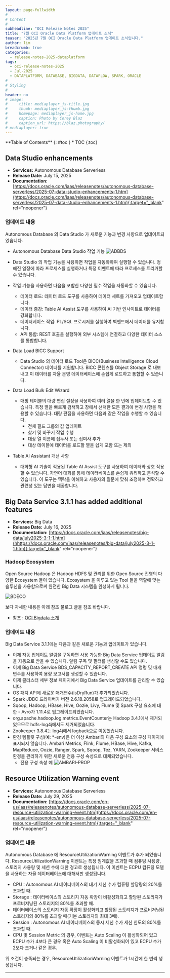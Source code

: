 ```yaml
---
layout: page-fullwidth
#
# Content
#
subheadline: "OCI Release Notes 2025"
title: "7월 OCI Oracle Data Platform 업데이트 소식"
teaser: "2025년 7월 OCI Oracle Data Platform 업데이트 소식입니다."
author: lim
breadcrumb: true
categories:
  - release-notes-2025-dataplatform
tags:
  - oci-release-notes-2025
  - Jul-2025
  - DATAPLATFORM, DATABASE, BIGDATA, DATAFLOW, SPARK, ORACLE
#
# Styling
#
header: no
# image:
#     title: mediaplayer_js-title.jpg
#     thumb: mediaplayer_js-thumb.jpg
#     homepage: mediaplayer_js-home.jpg
#     caption: Photo by Corey Blaz
#     caption_url: https://blaz.photography/
# mediaplayer: true
---
```


<div class="panel radius" markdown="1">
**Table of Contents**
{: #toc }
*  TOC
{:toc}
</div>

## Data Studio enhancements
* **Services:**  Autonomous Database Serverless
* **Release Date:** July 15, 2025
* **Documentation:** [https://docs.oracle.com/iaas/releasenotes/autonomous-database-serverless/2025-07-data-studio-enhancements-1.htm](https://docs.oracle.com/iaas/releasenotes/autonomous-database-serverless/2025-07-data-studio-enhancements-1.htm){:target="_blank" rel="noopener"}

### 업데이트 내용

Autonomous Database 의 Data Studio 가 새로운 기능과 변경 사항으로 업데이트되었습니다.

- Autonomous Database Data Studio 작업 기능
  ![ADBDS](/assets/img/dataplatform/2025/release_note/202510/oci_adb_data_studio.png)

- Data Studio 의 작업 기능을 사용하면 작업을 자동화하여 실행할 수 있습니다. 정해진 일정에 따라 프로세스를 실행하거나 특정 이벤트에 따라 프로세스를 트리거할 수 있습니다.

- 작업 기능을 사용하면 다음을 포함한 다양한 필수 작업을 자동화할 수 있습니다.
  - 데이터 로드: 데이터 로드 도구를 사용하여 데이터 세트를 가져오고 업데이트합니다.
  - 데이터 증강: Table AI Assist 도구를 사용하여 AI 기반 인사이트로 데이터를 강화합니다.
  - 데이터베이스 작업: PL/SQL 프로시저를 실행하여 백엔드에서 데이터를 유지합니다.
  - API 통합: REST 호출을 실행하여 외부 시스템에 연결하고 다양한 데이터 소스를 통합합니다.

- Data Load BICC Support
  - Data Studio 의 데이터 로드 Tool은 BICC(Business Intelligence Cloud Connector) 데이터를 지원합니다. BICC 콘텐츠를 Object Storage 로 내보내고 이 데이터를 자율 운영 데이터베이스에 손쉽게 로드하고 통합할 수 있습니다.

- Data Load Bulk Edit Wizard
  - 매핑 테이블의 대량 편집 설정을 사용하여 여러 열을 한 번에 업데이트할 수 있습니다. 특정 열을 빠르게 검색하고 창에서 선택한 모든 결과에 변경 사항을 적용할 수 있습니다. 대량 편집을 사용하면 다음과 같은 작업을 수행할 수 있습니다.
    - 전체 필드 그룹의 값 업데이트
    - 찾기 및 바꾸기 작업 수행
    - 대상 열 이름에 접두사 또는 접미사 추가
    - 대상 테이블에 데이터를 로드할 열을 쉽게 포함 또는 제외

- Table AI Assistant 개선 사항
  - 대화형 AI 기술이 적용된 Table AI Assist 도구를 사용하여 데이터와 상호 작용할 수 있습니다. 자연어 대화를 통해 데이터베이스를 손쉽게 쿼리하고 분석할 수 있습니다. 이 도구는 맥락을 이해하고 사용자의 질문에 맞춰 조정하며 정확하고 관련성 있는 답변을 제공합니다.

## Big Data Service 3.1.1 has added additional features
* **Services:**  Big Data
* **Release Date:** July 16, 2025
* **Documentation:** [https://docs.oracle.com/iaas/releasenotes/big-data/july2025-3-1-1.htm](hhttps://docs.oracle.com/iaas/releasenotes/big-data/july2025-3-1-1.htm){:target="_blank" rel="noopener"}

### Hadoop Ecosystem

Open Source Hadoop 은 Hadoop HDFS 및 관리를 위한 Open Source 진영의 다양한 Ecosystem 들이 있습니다. Ecosystem 을 이루고 있는 Tool 들을 역할에 맞는 솔루션을 사용함으로써 완전한 Big Data 시스템을 완성하게 됩니다.

  ![BDECO](/assets/img/dataplatform/2025/release_note/202510/oci_bigdata_hadoop_eco.png)

보다 자세한 내용은 아래 참조 불로그 글을 참조 바랍니다.
  - 참조 : [OCI Bigdata 소개](https://the-team-oasis.github.io/dataplatform/oracle-bigdata-service-overview/)

### 업데이트 내용

Big Data Service 3.1.1에는 다음과 같은 새로운 기능과 업데이트가 있습니다.

- 이제 자동 업데이트 알림을 구독하면 사용 가능한 Big Data Service 업데이트 알림을 자동으로 받을 수 있습니다. 알림 구독 및 필터를 생성할 수도 있습니다.
- 이제 Big Data Service BDS_CAPACITY_REPORT_CREATE API 명령 및 매개변수를 사용하여 용량 보고서를 생성할 수 있습니다.
- 이제 클러스터 세부 정보 페이지에서 Big Data Service 업데이트를 관리할 수 있습니다.
- OS 패치 API에 새로운 매개변수(isDryRun)가 추가되었습니다.
- Spark JDBC 드라이버가 버전 2.6.18.2058로 업그레이드되었습니다.
- Sqoop, Hadoop, HBase, Hive, Oozie, Livy, Flume 및 Spark 구성 요소에 대한 - Avro가 1.11.4로 업그레이드되었습니다.
- org.apache.hadoop.log.metrics.EventCounter는 Hadoop 3.4.1에서 제거되었으므로 hdfs-log4j에서도 제거되었습니다.
- Zookeeper 3.8.4는 log4j에서 logback으로 이동했습니다.
- 환경 템플릿 구성(예: *-env)은 더 이상 Ambari의 다음 구성 요소의 구성 페이지에 표시되지 않습니다. Ambari Metrics, Flink, Flume, HBase, Hive, Kafka, MapReduce, Oozie, Ranger, Spark, Sqoop, Tez, YARN, Zookeeper 서비스 환경을 관리하기 위한 새로운 전용 구성 속성으로 대체되었습니다.
  - 전용 구성 속성 예
  ![AMBARI-PROP](/assets/img/dataplatform/2025/release_note/202510/oci_bigdata_environment_prop.png)


## Resource Utilization Warning event
* **Services:**  Autonomous Database Serverless
* **Release Date:** July 29, 2025
* **Documentation:** [https://docs.oracle.com/en-us/iaas/releasenotes/autonomous-database-serverless/2025-07-resource-utilization-warning-event.htm](https://docs.oracle.com/en-us/iaas/releasenotes/autonomous-database-serverless/2025-07-resource-utilization-warning-event.htm){:target="_blank" rel="noopener"}

### 업데이트 내용

Autonomous Database 에 ResourceUtilizationWarning 이벤트가 추가 되었습니다. ResourceUtilizationWarning 이벤트는 특정 임계값을 초과할 때 컴퓨팅 사용량, 스토리지 사용량 및 세션 수에 대한 경고로 생성됩니다. 이 이벤트는 ECPU 컴퓨팅 모델을 사용하는 자율 데이터베이스에 대해서만 생성됩니다.

- CPU : Autonomous AI 데이터베이스의 대기 세션 수가 컴퓨팅 할당량의 20%를 초과할 때.
- Storage : 데이터베이스의 스토리지 자동 확장이 비활성화되고 할당된 스토리지가 프로비저닝된 스토리지의 80%를 초과할 때.
- 데이터베이스의 스토리지 자동 확장이 활성화되고 할당된 스토리지가 프로비저닝된 스토리지의 80%를 초과할 때(기본 스토리지의 최대 3배).
- Session : Autonomous AI 데이터베이스의 동시 세션 수가 세션 한도의 80%를 초과할 때.
- CPU 및 Session Metric 의 경우, 이벤트는 Auto Scaling 이 활성화되어 있고 ECPU 수가 4보다 큰 경우 혹은 Auto Scaling 이 비활성화되어 있고 ECPU 수가 2보다 크거나 같은 경우.

위 조건이 충족되는 경우, ResourceUtilizationWarning 이벤트가 1시간에 한 번씩 생성됩니다.


---